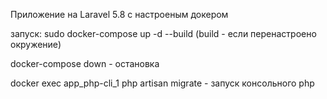Приложение на Laravel 5.8 с настроеным докером

<p>запуск: sudo docker-compose up -d --build (build - если перенастроено окружение)</p>

<p>docker-compose down - остановка</p>

<p> docker exec app_php-cli_1 php artisan migrate - запуск консольного php</p>